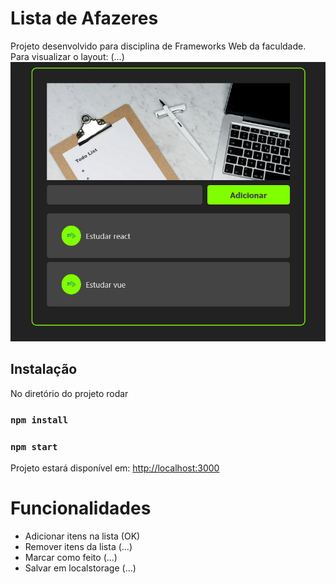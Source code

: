 # Lista de Afazeres

Projeto desenvolvido para disciplina de Frameworks Web da faculdade.
Para visualizar o layout: (...)
![imagem](https://github.com/LariMoro20/projeto-react-todo/blob/master/image.png)

## Instalação

No diretório do projeto rodar

### `npm install`

### `npm start`

Projeto estará disponível em: [http://localhost:3000](http://localhost:3000)

# Funcionalidades

- Adicionar itens na lista (OK)
- Remover itens da lista (...)
- Marcar como feito (...)
- Salvar em localstorage (...)
